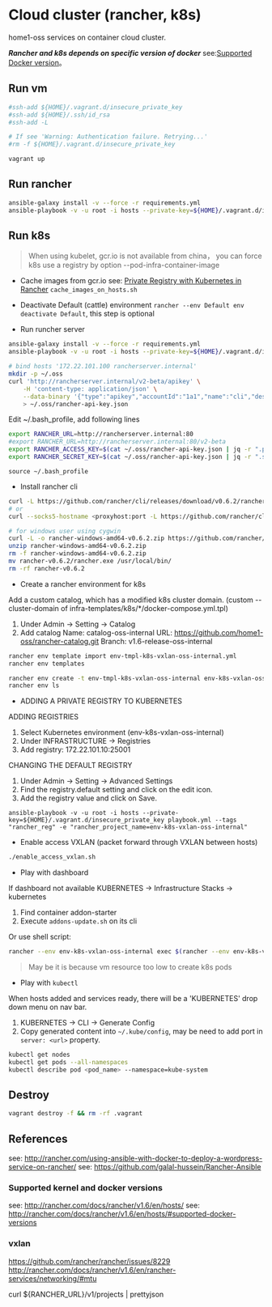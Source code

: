 # Cloud cluster (rancher, k8s)
home1-oss services on container cloud cluster.

***Rancher and k8s depends on specific version of docker***
see:[Supported Docker version](http://docs.rancher.com/rancher/v1.6/en/hosts/#supported-docker-versions)。

## Run vm

```sh
#ssh-add ${HOME}/.vagrant.d/insecure_private_key
#ssh-add ${HOME}/.ssh/id_rsa
#ssh-add -L

# If see 'Warning: Authentication failure. Retrying...'
#rm -f ${HOME}/.vagrant.d/insecure_private_key

vagrant up
```

## Run rancher

```sh
ansible-galaxy install -v --force -r requirements.yml
ansible-playbook -v -u root -i hosts --private-key=${HOME}/.vagrant.d/insecure_private_key playbook.yml
```

## Run k8s

> When using kubelet, gcr.io is not available from china，
> you can force k8s use a registry by option --pod-infra-container-image

- Cache images from gcr.io
see: [Private Registry with Kubernetes in Rancher](http://rancher.com/docs/rancher/v1.6/en/kubernetes/private-registry/)
`cache_images_on_hosts.sh`

- Deactivate Default (cattle) environment `rancher --env Default env deactivate Default`, this step is optional

- Run runcher server

```sh
ansible-galaxy install -v --force -r requirements.yml
ansible-playbook -v -u root -i hosts --private-key=${HOME}/.vagrant.d/insecure_private_key playbook.yml --tags "docker,docker-config,rancher_server" -e "http_proxy=http://172.22.101.10:28119 https_proxy=http://172.22.101.10:28119"

# bind hosts '172.22.101.100 rancherserver.internal'
mkdir -p ~/.oss
curl 'http://rancherserver.internal/v2-beta/apikey' \
    -H 'content-type: application/json' \
    --data-binary '{"type":"apikey","accountId":"1a1","name":"cli","description":"","created":null,"kind":null,"removeTime":null,"removed":null,"uuid":null}' \
    > ~/.oss/rancher-api-key.json
```

Edit ~/.bash_profile, add following lines
```sh
export RANCHER_URL=http://rancherserver.internal:80
#export RANCHER_URL=http://rancherserver.internal:80/v2-beta
export RANCHER_ACCESS_KEY=$(cat ~/.oss/rancher-api-key.json | jq -r ".publicValue")
export RANCHER_SECRET_KEY=$(cat ~/.oss/rancher-api-key.json | jq -r ".secretValue")
```
`source ~/.bash_profile`

- Install rancher cli

```sh
curl -L https://github.com/rancher/cli/releases/download/v0.6.2/rancher-darwin-amd64-v0.6.2.tar.xz | tar --strip-components=2 -xJ -C /usr/local/bin
# or
curl --socks5-hostname <proxyhost:port -L https://github.com/rancher/cli/releases/download/v0.6.2/rancher-darwin-amd64-v0.6.2.tar.xz | tar --strip-components=2 -xJ -C /usr/local/bin

# for windows user using cygwin
curl -L -o rancher-windows-amd64-v0.6.2.zip https://github.com/rancher/cli/releases/download/v0.6.2/rancher-windows-amd64-v0.6.2.zip
unzip rancher-windows-amd64-v0.6.2.zip
rm -f rancher-windows-amd64-v0.6.2.zip
mv rancher-v0.6.2/rancher.exe /usr/local/bin/
rm -rf rancher-v0.6.2
```

- Create a rancher environment for k8s

Add a custom catalog, which has a modified k8s cluster domain.
(custom --cluster-domain of infra-templates/k8s/*/docker-compose.yml.tpl)
1. Under Admin -> Setting -> Catalog
2. Add catalog
 Name: catalog-oss-internal
 URL: https://github.com/home1-oss/rancher-catalog.git
 Branch: v1.6-release-oss-internal

```sh
rancher env template import env-tmpl-k8s-vxlan-oss-internal.yml
rancher env templates

rancher env create -t env-tmpl-k8s-vxlan-oss-internal env-k8s-vxlan-oss-internal
rancher env ls
```

- ADDING A PRIVATE REGISTRY TO KUBERNETES

ADDING REGISTRIES
1. Select Kubernetes environment (env-k8s-vxlan-oss-internal)
2. Under INFRASTRUCTURE -> Registries
3. Add registry: 172.22.101.10:25001

CHANGING THE DEFAULT REGISTRY
1. Under Admin -> Setting -> Advanced Settings
2. Find the registry.default setting and click on the edit icon.
3. Add the registry value and click on Save.

```
ansible-playbook -v -u root -i hosts --private-key=${HOME}/.vagrant.d/insecure_private_key playbook.yml --tags "rancher_reg" -e "rancher_project_name=env-k8s-vxlan-oss-internal"
```

- Enable access VXLAN (packet forward through VXLAN between hosts)

```sh
./enable_access_vxlan.sh
```

- Play with dashboard

If dashboard not available
KUBERNETES -> Infrastructure Stacks -> kubernetes
1. Find container addon-starter
2. Execute `addons-update.sh` on its cli

Or use shell script:
```sh
rancher --env env-k8s-vxlan-oss-internal exec $(rancher --env env-k8s-vxlan-oss-internal ps -a -s -c | grep kubernetes-addon-starter  | awk '{print $1}') addons-update.sh
```

> May be it is because vm resource too low to create k8s pods

- Play with `kubectl`

When hosts added and services ready, there will be a 'KUBERNETES' drop down menu on nav bar.
1. KUBERNETES -> CLI -> Generate Config
2. Copy generated content into `~/.kube/config`, may be need to add port in `server: <url>` property.

```sh
kubectl get nodes
kubectl get pods --all-namespaces
kubectl describe pod <pod_name> --namespace=kube-system
```

## Destroy

```sh
vagrant destroy -f && rm -rf .vagrant
```

## References

see: http://rancher.com/using-ansible-with-docker-to-deploy-a-wordpress-service-on-rancher/
see: https://github.com/galal-hussein/Rancher-Ansible

### Supported kernel and docker versions
see: http://rancher.com/docs/rancher/v1.6/en/hosts/
see: http://rancher.com/docs/rancher/v1.6/en/hosts/#supported-docker-versions

### vxlan
https://github.com/rancher/rancher/issues/8229
http://rancher.com/docs/rancher/v1.6/en/rancher-services/networking/#mtu


curl ${RANCHER_URL}/v1/projects | prettyjson
